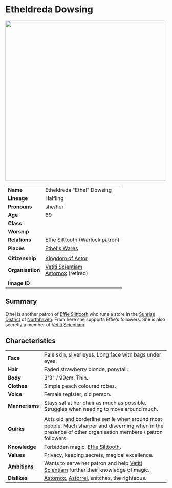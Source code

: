 # Etheldreda Dowsing

<img src="https://raw.githubusercontent.com/jesskelsall/astarus-images/main/characters/portraits/imageid.png" height="500" />

|||
| --- | --- |
| **Name** | Etheldreda "Ethel" Dowsing | character.3
| **Lineage** | Halfling |
| **Pronouns** | she/her |
| **Age** | 69 |
| **Class** | |
| **Worship** | |
| **Relations** | [Effie Silttooth](effie-silttooth.md) (Warlock patron) |
| **Places** | [Ethel's Wares](../places/buildings/shops/ethels-wares.md) |
|||
| **Citizenship** | [Kingdom of Astor](../civilisations/kingdom-of-astor/kingdom-of-astor.md) |
| **Organisation** | [Vetiti Scientiam](../organisations/vetiti-scientiam.md)<br>[Astornox](../organisations/government/astornox/astornox.md) (retired) |
|||
| **Image ID** | |

## Summary

Ethel is another patron of [Effie Silttooth](effie-silttooth.md) who runs a store in the [Sunrise District](../places/districts/sunrise-district.md) of [Northhaven](../places/cities/northhaven.md). From here she supports Effie's followers. She is also secretly a member of [Vetiti Scientiam](../organisations/vetiti-scientiam.md).

## Characteristics

| | |
| --- | --- |
| **Face** | Pale skin, silver eyes. Long face with bags under eyes. | characteristics.2
| **Hair** | Faded strawberry blonde, ponytail. |
| **Body** | 3'3" / 99cm. Thin. |
| **Clothes** | Simple peach coloured robes. |
| **Voice** | Female register, old person. |
| **Mannerisms** | Stays sat at her chair as much as possible. Struggles when needing to move around much. |
| | |
| **Quirks** | Acts old and borderline senile when around most people. Much sharper and discerning when in the presence of other organisation members / patron followers. |
| **Knowledge** | Forbidden magic, [Effie Silttooth](effie-silttooth.md). |
| **Values** | Privacy, keeping secrets, magical excellence. |
| **Ambitions** | Wants to serve her patron and help [Vetiti Scientiam](../organisations/vetiti-scientiam.md) further their knowledge of magic. |
| **Dislikes** | [Astornox](../organisations/government/astornox/astornox.md), [Astorrel](../organisations/government/astorrel/astorrel.md), snitches, the righteous. |
